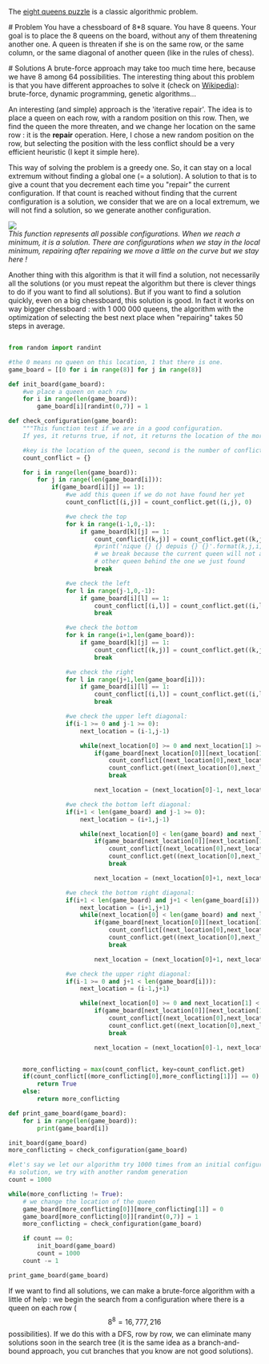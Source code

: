 The [eight queens puzzle](https://en.wikipedia.org/wiki/Eight_queens_puzzle) is a classic algorithmic problem.

# Problem
You have a chessboard of 8*8 square. You have 8 queens. Your goal is to place the 8 queens on the board, without any of them threatening another one. A queen is threaten if she is on the same row, or the same column, or the same diagonal of another queen (like in the rules of chess).

# Solutions
A brute-force approach may take too much time here, because we have 8 among 64 possibilities. The interesting thing about this problem is that you have different approaches to solve it (check on [Wikipedia](https://en.wikipedia.org/wiki/Eight_queens_puzzle)): brute-force, dynamic programming, genetic algorithms...

An interesting (and simple) approach is the 'iterative repair'. The idea is to place a queen on each row, with a random position on this row. Then, we find the queen the more threaten, and we change her location on the same row : it is the **repair** operation. Here, I chose a new random position on the row, but selecting the position with the less conflict should be a very efficient heuristic (I kept it simple here).

This way of solving the problem is a greedy one. So, it can stay on a local extremum without finding a global one (= a solution). A solution to that is to give a count that you decrement each time you "repair" the current configuration. If that count is reached without finding that the current configuration is a solution, we consider that we are on a local extremum, we will not find a solution, so we generate another configuration.

![](https://github.com/Romathonat/vulgaireDevEntries/blob/master/eightQueensPuzzle/localmaxmin.png)  
*This function represents all possible configurations. When we reach a minimum, it is a solution. There are configurations when we stay in the local minimum, repairing after repairing we move a little on the curve but we stay here !*

Another thing with this algorithm is that it will find a solution, not necessarily all the solutions (or you must  repeat the algorithm but there is clever things to do if you want to find all solutions). But if you want to find a solution quickly, even on a big chessboard, this solution is good. In fact it works on way bigger chessboard : with 1 000 000 queens, the algorithm with the optimization of selecting the best next place when "repairing" takes 50 steps in average.

```python

from random import randint

#the 0 means no queen on this location, 1 that there is one.
game_board = [[0 for i in range(8)] for j in range(8)]

def init_board(game_board):
    #we place a queen on each row
    for i in range(len(game_board)):
        game_board[i][randint(0,7)] = 1

def check_configuration(game_board):
    """This function test if we are in a good configuration.
    If yes, it returns true, if not, it returns the location of the more conflicting queen """

    #key is the location of the queen, second is the number of conflict
    count_conflict = {}

    for i in range(len(game_board)):
        for j in range(len(game_board[i])):
            if(game_board[i][j] == 1):
                #we add this queen if we do not have found her yet
                count_conflict[(i,j)] = count_conflict.get((i,j), 0)

                #we check the top
                for k in range(i-1,0,-1):
                    if game_board[k][j] == 1:
                        count_conflict[(k,j)] = count_conflict.get((k,j), 0) + 1
                        #print('nique {} {} depuis {} {}'.format(k,j,i,j))
                        # we break because the current queen will not affect
                        # other queen behind the one we just found
                        break

                #we check the left
                for l in range(j-1,0,-1):
                    if game_board[i][l] == 1:
                        count_conflict[(i,l)] = count_conflict.get((i,l), 0) + 1
                        break

                #we check the bottom
                for k in range(i+1,len(game_board)):
                    if game_board[k][j] == 1:
                        count_conflict[(k,j)] = count_conflict.get((k,j), 0) + 1
                        break

                #we check the right
                for l in range(j+1,len(game_board[i])):
                    if game_board[i][l] == 1:
                        count_conflict[(i,l)] = count_conflict.get((i,l), 0) + 1
                        break

                #we check the upper left diagonal:
                if(i-1 >= 0 and j-1 >= 0):
                    next_location = (i-1,j-1)

                    while(next_location[0] >= 0 and next_location[1] >= 0):
                        if(game_board[next_location[0]][next_location[1]] == 1):
                            count_conflict[(next_location[0],next_location[1])] = \
                            count_conflict.get((next_location[0],next_location[1]), 0) + 1
                            break

                        next_location = (next_location[0]-1, next_location[1]-1)

                #we check the bottom left diagonal:
                if(i+1 < len(game_board) and j-1 >= 0):
                    next_location = (i+1,j-1)

                    while(next_location[0] < len(game_board) and next_location[1] >= 0):
                        if(game_board[next_location[0]][next_location[1]] == 1):
                            count_conflict[(next_location[0],next_location[1])] = \
                            count_conflict.get((next_location[0],next_location[1]), 0) + 1
                            break

                        next_location = (next_location[0]+1, next_location[1]-1)

                #we check the bottom right diagonal:
                if(i+1 < len(game_board) and j+1 < len(game_board[i])):
                    next_location = (i+1,j+1)
                    while(next_location[0] < len(game_board) and next_location[1] < len(game_board[i])):
                        if(game_board[next_location[0]][next_location[1]] == 1):
                            count_conflict[(next_location[0],next_location[1])] = \
                            count_conflict.get((next_location[0],next_location[1]), 0) + 1
                            break

                        next_location = (next_location[0]+1, next_location[1]+1)

                #we check the upper right diagonal:
                if(i-1 >= 0 and j+1 < len(game_board[i])):
                    next_location = (i-1,j+1)

                    while(next_location[0] >= 0 and next_location[1] < len(game_board[i])):
                        if(game_board[next_location[0]][next_location[1]] == 1):
                            count_conflict[(next_location[0],next_location[1])] = \
                            count_conflict.get((next_location[0],next_location[1]), 0) + 1
                            break

                        next_location = (next_location[0]-1, next_location[1]+1)


    more_conflicting = max(count_conflict, key=count_conflict.get)
    if(count_conflict[(more_conflicting[0],more_conflicting[1])] == 0):
        return True
    else:
        return more_conflicting

def print_game_board(game_board):
    for i in range(len(game_board)):
        print(game_board[i])

init_board(game_board)
more_conflicting = check_configuration(game_board)

#let's say we let our algorithm try 1000 times from an initial configuration. If we can't find
#a solution, we try with another random generation
count = 1000

while(more_conflicting != True):
    # we change the location of the queen
    game_board[more_conflicting[0]][more_conflicting[1]] = 0
    game_board[more_conflicting[0]][randint(0,7)] = 1
    more_conflicting = check_configuration(game_board)

    if count == 0:
        init_board(game_board)
        count = 1000
    count -= 1

print_game_board(game_board)

```
If we want to find all solutions, we can make a brute-force algorithm with a little of help : we begin the search from a configuration where there is a queen on each row ($$8^8 = 16,777,216$$ possibilities). If we do this with a DFS, row by row, we can eliminate many solutions soon in the search tree (it is the same idea as a branch-and-bound approach, you cut branches that you know are not good solutions).



